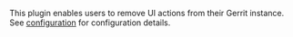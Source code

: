This plugin enables users to remove UI actions from their Gerrit instance. See
[configuration](config.md#hide-actions) for configuration details.
